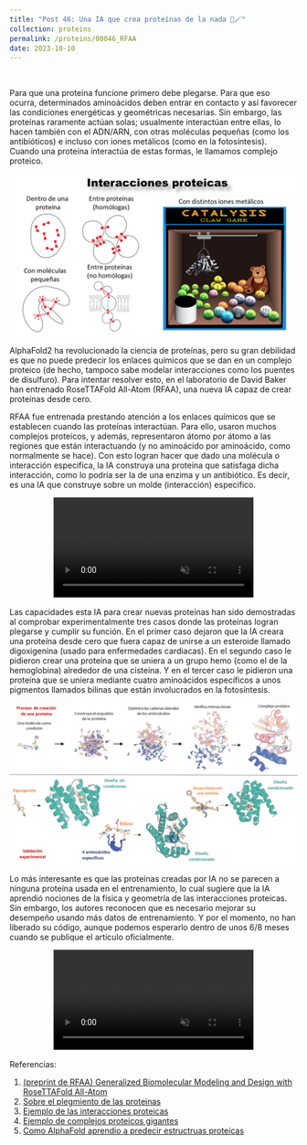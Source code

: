 ```yaml
---
title: "Post 46: Una IA que crea proteínas de la nada 🎩🪄"
collection: proteins
permalink: /proteins/00046_RFAA
date: 2023-10-10
---
```


&nbsp;

Para que una proteína funcione primero debe plegarse. Para que eso ocurra, determinados aminoácidos deben entrar en contacto y así favorecer las condiciones energéticas y geométricas necesarias. Sin embargo, las proteínas raramente actúan solas; usualmente interactúan entre ellas, lo hacen también con el ADN/ARN, con otras moléculas pequeñas (como los antibióticos) e incluso con iones metálicos (como en la fotosíntesis). Cuando una proteína interactúa de estas formas, le llamamos complejo proteico. 

![img](/images/proteins/00046_RFAA3.PNG)


AlphaFold2 ha revolucionado la ciencia de proteínas, pero su gran debilidad es que no puede predecir los enlaces químicos que se dan en un complejo proteico (de hecho, tampoco sabe modelar interacciones como los puentes de disulfuro). Para intentar resolver esto, en el laboratorio de David Baker han entrenado RoseTTAFold All-Atom (RFAA), una nueva IA capaz de crear proteínas desde cero.  

RFAA fue entrenada prestando atención a los enlaces químicos que se establecen cuando las proteínas interactúan. Para ello, usaron muchos complejos proteicos, y además, representaron átomo por átomo a las regiones que están interactuando (y no aminoácido por aminoácido, como normalmente se hace). Con esto logran hacer que dado una molécula o interacción especifica, la IA construya una proteína que satisfaga dicha interacción, como lo podría ser la de una enzima y un antibiótico. Es decir, es una IA que construye sobre un molde (interacción) especifico. 

<div>
<center>
<video width="350" autoplay="autoplay" loop="true" controls muted>
  <source src="/images/proteins/00046_RFAA.mp4" type="video/mp4">
  Your browser does not support the video tag.
</video>
</center>
</div>

Las capacidades esta IA para crear nuevas proteínas han sido demostradas al comprobar experimentalmente tres casos donde las proteínas logran plegarse y cumplir su función. En el primer caso dejaron que la IA creara una proteína desde cero que fuera capaz de unirse a un esteroide llamado digoxigenina (usado para enfermedades cardiacas). En el segundo caso le pidieron crear una proteína que se uniera a un grupo hemo (como el de la hemoglobina) alrededor de una cisteína. Y en el tercer caso le pidieron una proteína que se uniera mediante cuatro aminoácidos específicos a unos pigmentos llamados bilinas que están involucrados en la fotosíntesis. 

![img](/images/proteins/00046_RFAA4.PNG)

Lo más interesante es que las proteínas creadas por IA no se parecen a ninguna proteína usada en el entrenamiento, lo cual sugiere que la IA aprendió nociones de la física y geometría de las interacciones proteicas. Sin embargo, los autores reconocen que es necesario mejorar su desempeño usando más datos de entrenamiento. Y por el momento, no han liberado su código, aunque podemos esperarlo dentro de unos 6/8 meses cuando se publique el articulo oficialmente.  

<div>
<center>
<video width="350" autoplay="autoplay" loop="true" controls muted>
  <source src="/images/proteins/00046_RFAA2.mp4" type="video/mp4">
  Your browser does not support the video tag.
</video>
</center>
</div>

Referencias:
1. [(preprint de RFAA) Generalized Biomolecular Modeling and Design with RoseTTAFold All-Atom](https://www.biorxiv.org/content/10.1101/2023.10.09.561603v1)
2. [Sobre el plegmiento de las proteinas](https://miangoar.github.io/proteins/00028_fold)
3. [Ejemplo de las interacciones proteicas](https://miangoar.github.io/proteins/00016_md)
4. [Ejemplo de complejos proteicos gigantes](https://miangoar.github.io/proteins/00032_complex)
5. [Como AlphaFold aprendio a predecir estructruas proteicas](https://miangoar.github.io/proteins/00037_of)

